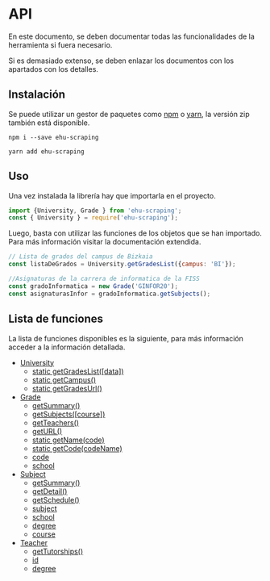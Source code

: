 # API

En este documento, se deben documentar todas las funcionalidades de la herramienta si fuera necesario.

Si es demasiado extenso, se deben enlazar los documentos con los apartados con los detalles.

## Instalación

Se puede utilizar un gestor de paquetes como [npm](https://www.npmjs.com/) o [yarn](https://yarnpkg.com/en/), la versión zip también está disponible.

```
npm i --save ehu-scraping
```
```
yarn add ehu-scraping
```

## Uso

Una vez instalada la librería hay que importarla en el proyecto.
```javascript
import {University, Grade } from 'ehu-scraping';
const { University } = require('ehu-scraping');
```

Luego, basta con utilizar las funciones de los objetos que se han importado. Para más información visitar la documentación extendida.

```javascript
// Lista de grados del campus de Bizkaia
const listaDeGrados = University.getGradesList({campus: 'BI'});

//Asignaturas de la carrera de informatica de la FISS
const gradoInformatica = new Grade('GINFOR20');
const asignaturasInfor = gradoInformatica.getSubjects();
```

## Lista de funciones

La lista de funciones disponibles es la siguiente, para más información acceder a la información detallada.

- [University](ScrapingUniversity#university)
	- [static getGradesList([data])](ScrapingUniversity#static-getdegreeslistdata--promise)
	- [static getCampus()](ScrapingUniversity#static-getcampus--object)
	- [static getGradesUrl()](ScrapingUniversity#static-getdegreesurl--string)
- [Grade](ScrapingGrade.md#degree)
	- [getSummary()](ScrapingGrade#getsummary--promise)
	- [getSubjects([course])](ScrapingGrade#getsubjectscourse--promise)
	- [getTeachers()](ScrapingGrade#getteachers--promise)
	- [getURL()](ScrapingGrade#static-geturl--string)
	- [static getName(code)](ScrapingGrade#static-getnamecode--string)
	- [static getCode(codeName)](ScrapingGrade#static-getcodename--string)
	- [code](ScrapingGrade#code--string)
	- [school](ScrapingGrade#school--string)
- [Subject](ScrapingSubject#subject)
	- [getSummary()](ScrapingSubject#getsummary--promise)
	- [getDetail()](ScrapingSubject#getdetail--promise)
	- [getSchedule()](ScrapingSubject#getschedule--promise)
	- [subject](ScrapingSubject#subject--string)
	- [school](ScrapingSubject#school--string)
	- [degree](ScrapingSubject#degree--string)
	- [course](ScrapingSubject#course--string)
- [Teacher](ScrapingTeacher#teacher)
	- [getTutorships()](ScrapingTeacher#gettutorships--promise)
	- [id](ScrapingTeacher#id--string)
	- [degree](ScrapingTeacher#degree--string)
